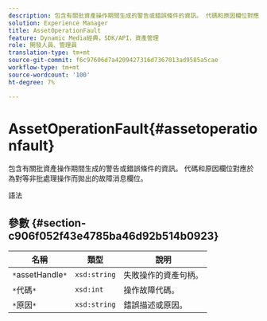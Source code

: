 ```yaml
---
description: 包含有關批資產操作期間生成的警告或錯誤條件的資訊。 代碼和原因欄位對應於為對等非批處理操作而拋出的故障消息欄位。
solution: Experience Manager
title: AssetOperationFault
feature: Dynamic Media經典，SDK/API，資產管理
role: 開發人員、管理員
translation-type: tm+mt
source-git-commit: f6c97606d7a4209427316d7367013ad9585a5cae
workflow-type: tm+mt
source-wordcount: '100'
ht-degree: 7%

---
```



# AssetOperationFault{#assetoperationfault}

包含有關批資產操作期間生成的警告或錯誤條件的資訊。 代碼和原因欄位對應於為對等非批處理操作而拋出的故障消息欄位。

語法

## 參數 {#section-c906f052f43e4785ba46d92b514b0923}

| 名稱 | 類型 | 說明 |
|---|---|---|
| `*`assetHandle`*` | `xsd:string` | 失敗操作的資產句柄。 |
| `*`代碼`*` | `xsd:int` | 操作故障代碼。 |
| `*`原因`*` | `xsd:string` | 錯誤描述或原因。 |

